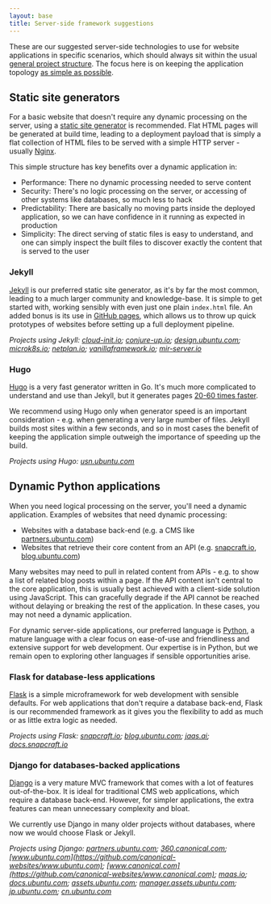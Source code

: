 ```yaml
---
layout: base
title: Server-side framework suggestions
---
```


These are our suggested server-side technologies to use for website applications in specific scenarios, which should always sit within the usual [general project structure](general-structure). The focus here is on keeping the application topology [as simple as possible](project-philosophy).

## Static site generators

For a basic website that doesn't require any dynamic processing on the server, using a [static site generator](https://davidwalsh.name/introduction-static-site-generators) is recommended. Flat HTML pages will be generated at build time, leading to a deployment payload that is simply a flat collection of HTML files to be served with a simple HTTP server - usually [Nginx](https://nginx.org/en/).

This simple structure has key benefits over a dynamic application in:

- Performance: There no dynamic processing needed to serve content
- Security: There's no logic processing on the server, or accessing of other systems like databases, so much less to hack
- Predictability: There are basically no moving parts inside the deployed application, so we can have confidence in it running as expected in production
- Simplicity: The direct serving of static files is easy to understand, and one can simply inspect the built files to discover exactly the content that is served to the user

### Jekyll

[Jekyll](https://jekyllrb.com/) is our preferred static site generator, as it's by far the most common, leading to a much larger community and knowledge-base. It is simple to get started with, working sensibly with even just one plain `index.html` file. An added bonus is its use in [GitHub pages](https://pages.github.com/), which allows us to throw up quick prototypes of websites before setting up a full deployment pipeline.

*Projects using Jekyll: [cloud-init.io](https://github.com/canonical-websites/cloud-init.io); [conjure-up.io](https://github.com/canonical-websites/conjure-up.io); [design.ubuntu.com](https://github.com/canonical-websites/design.ubuntu.com); [microk8s.io](https://github.com/canonical-websites/microk8s.io); [netplan.io](https://github.com/canonical-websites/netplan.io); [vanillaframework.io](https://github.com/canonical-websites/vanillaframework.io); [mir-server.io](https://github.com/canonical-websites/mir-server.io)*

### Hugo

[Hugo](https://gohugo.io/) is a very fast generator written in Go. It's much more complicated to understand and use than Jekyll, but it generates pages [20-60 times faster](https://forestry.io/blog/hugo-vs-jekyll-benchmark/).

We recommend using Hugo only when generator speed is an important consideration - e.g. when generating a very large number of files. Jekyll builds most sites within a few seconds, and so in most cases the benefit of keeping the application simple outweigh the importance of speeding up the build.

*Projects using Hugo: [usn.ubuntu.com](https://launchpad.net/usn.ubuntu.com)*

## Dynamic Python applications

When you need logical processing on the server, you'll need a dynamic application. Examples of websites that need dynamic processing:

- Websites with a database back-end (e.g. a CMS like [partners.ubuntu.com](https://partners.ubuntu.com))
- Websites that retrieve their core content from an API (e.g. [snapcraft.io](https://snapcraft.io), [blog.ubuntu.com](https://blog.ubuntu.com))

Many websites may need to pull in related content from APIs - e.g. to show a list of related blog posts within a page. If the API content isn't central to the core application, this is usually best achieved with a client-side solution using JavaScript. This can gracefully degrade if the API cannot be reached without delaying or breaking the rest of the application. In these cases, you may not need a dynamic application.

For dynamic server-side applications, our preferred language is [Python](https://www.python.org/), a mature language with a clear focus on ease-of-use and friendliness and extensive support for web development. Our expertise is in Python, but we remain open to exploring other languages if sensible opportunities arise.

### Flask for database-less applications

[Flask](http://flask.pocoo.org/) is a simple microframework for web development with sensible defaults. For web applications that don't require a database back-end, Flask is our recommended framework as it gives you the flexibility to add as much or as little extra logic as needed.

*Projects using Flask: [snapcraft.io](https://github.com/canonical-websites/snapcraft.io); [blog.ubuntu.com](https://github.com/canonical-websites/blog.ubuntu.com); [jaas.ai](https://github.com/canonical-websites/jaas.ai); [docs.snapcraft.io](https://github.com/canonical-websites/docs.snapcraft.io)*

### Django for databases-backed applications

[Django](https://www.djangoproject.com/) is a very mature MVC framework that comes with a lot of features out-of-the-box. It is ideal for traditional CMS web applications, which require a database back-end. However, for simpler applications, the extra features can mean unnecessary complexity and bloat.

We currently use Django in many older projects without databases, where now we would choose Flask or Jekyll.

*Projects using Django: [partners.ubuntu.com](https://github.com/canonical-websites/partners.ubuntu.com); [360.canonical.com](https://github.com/ubuntudesign/360.canonical.com); [www.ubuntu.com](https://github.com/canonical-websites/www.ubuntu.com); [www.canonical.com](https://github.com/canonical-websites/www.canonical.com); [maas.io](https://github.com/canonical-websites/maas.io); [docs.ubuntu.com](https://github.com/canonical-websites/docs.ubuntu.com); [assets.ubuntu.com](https://github.com/canonical-websites/assets.ubuntu.com); [manager.assets.ubuntu.com](https://github.com/canonical-websites/manager.assets.ubuntu.com); [jp.ubuntu.com](https://github.com/canonical-websites/jp.ubuntu.com); [cn.ubuntu.com](https://github.com/canonical-websites/cn.ubuntu.com)*

